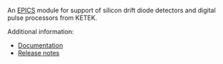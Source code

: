 An [EPICS](http://www.aps.anl.gov/epics/) 
module for support of silicon drift diode detectors and digital pulse processors from KETEK.

Additional information:
* [Documentation](https://epics-modules.github.io/ketek)
* [Release notes](RELEASE.md)
